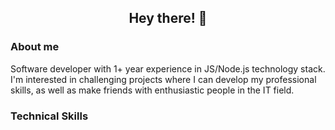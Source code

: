 <h2 align="center">Hey there! 👋</h2>
<h3>About me</h3>
<p>Software developer with 1+ year experience in JS/Node.js technology stack. I'm interested in challenging projects where I can develop my professional skills, as well as make friends with enthusiastic people in the IT field.</p>
<h3>Technical Skills</h3>
<img href="{https://img.shields.io/badge/Node.js-339933?style=for-the-badge&logo=nodedotjs&logoColor=white}" />
<img href="{https://img.shields.io/badge/TypeScript-007ACC?style=for-the-badge&logo=typescript&logoColor=white}" />
